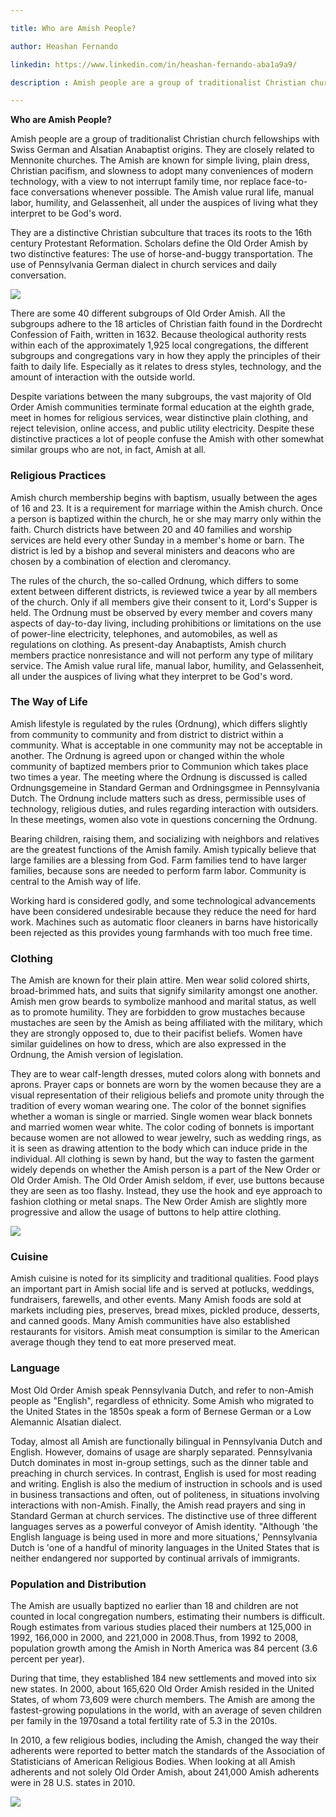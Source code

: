 ```yaml
---

title: Who are Amish People? 

author: Heashan Fernando

linkedin: https://www.linkedin.com/in/heashan-fernando-aba1a9a9/

description : Amish people are a group of traditionalist Christian church fellowships with Swiss German and Alsatian Anabaptist origins. They are closely related to Mennonite churches. The Amish are known for simple living, plain dress, Christian pacifism, and slowness to adopt many conveniences of modern technology, with a view to not interrupt family time, nor replace face-to-face conversations whenever possible. The Amish value rural life, manual labor, humility, and Gelassenheit, all under the auspices of living what they interpret to be God's word.

---
```


**Who are Amish People?**

Amish people are a group of traditionalist Christian church fellowships with Swiss German and Alsatian Anabaptist origins. They are closely related to Mennonite churches. The Amish are known for simple living, plain dress, Christian pacifism, and slowness to adopt many conveniences of modern technology, with a view to not interrupt family time, nor replace face-to-face conversations whenever possible. The Amish value rural life, manual labor, humility, and Gelassenheit, all under the auspices of living what they interpret to be God's word.

They are a distinctive Christian subculture that traces its roots to the 16th century Protestant Reformation. Scholars define the Old Order Amish by two distinctive features: The use of horse-and-buggy transportation. The use of Pennsylvania German dialect in church services and daily conversation.

<img src="/img/hf_1_2021_06_16.jpg"/>

There are some 40 different subgroups of Old Order Amish. All the subgroups adhere to the 18 articles of Christian faith found in the Dordrecht Confession of Faith, written in 1632. Because theological authority rests within each of the approximately 1,925 local congregations, the different subgroups and congregations vary in how they apply the principles of their faith to daily life. Especially as it relates to dress styles, technology, and the amount of interaction with the outside world.

Despite variations between the many subgroups, the vast majority of Old Order Amish communities terminate formal education at the eighth grade, meet in homes for religious services, wear distinctive plain clothing, and reject television, online access, and public utility electricity. Despite these distinctive practices a lot of people confuse the Amish with other somewhat similar groups who are not, in fact, Amish at all.

### **Religious Practices**

Amish church membership begins with baptism, usually between the ages of 16 and 23. It is a requirement for marriage within the Amish church. Once a person is baptized within the church, he or she may marry only within the faith. Church districts have between 20 and 40 families and worship services are held every other Sunday in a member's home or barn. The district is led by a bishop and several ministers and deacons who are chosen by a combination of election and cleromancy. 

The rules of the church, the so-called Ordnung, which differs to some extent between different districts, is reviewed twice a year by all members of the church. Only if all members give their consent to it, Lord's Supper is held. The Ordnung must be observed by every member and covers many aspects of day-to-day living, including prohibitions or limitations on the use of power-line electricity, telephones, and automobiles, as well as regulations on clothing. As present-day Anabaptists, Amish church members practice nonresistance and will not perform any type of military service. The Amish value rural life, manual labor, humility, and Gelassenheit, all under the auspices of living what they interpret to be God's word.

### **The Way of Life**

Amish lifestyle is regulated by the rules (Ordnung), which differs slightly from community to community and from district to district within a community. What is acceptable in one community may not be acceptable in another. The Ordnung is agreed upon or changed within the whole community of baptized members prior to Communion which takes place two times a year. The meeting where the Ordnung is discussed is called Ordnungsgemeine in Standard German and Ordningsgmee in Pennsylvania Dutch. The Ordnung include matters such as dress, permissible uses of technology, religious duties, and rules regarding interaction with outsiders. In these meetings, women also vote in questions concerning the Ordnung.

Bearing children, raising them, and socializing with neighbors and relatives are the greatest functions of the Amish family. Amish typically believe that large families are a blessing from God. Farm families tend to have larger families, because sons are needed to perform farm labor. Community is central to the Amish way of life.

Working hard is considered godly, and some technological advancements have been considered undesirable because they reduce the need for hard work. Machines such as automatic floor cleaners in barns have historically been rejected as this provides young farmhands with too much free time.

### **Clothing**

The Amish are known for their plain attire. Men wear solid colored shirts, broad-brimmed hats, and suits that signify similarity amongst one another. Amish men grow beards to symbolize manhood and marital status, as well as to promote humility. They are forbidden to grow mustaches because mustaches are seen by the Amish as being affiliated with the military, which they are strongly opposed to, due to their pacifist beliefs. Women have similar guidelines on how to dress, which are also expressed in the Ordnung, the Amish version of legislation. 

They are to wear calf-length dresses, muted colors along with bonnets and aprons. Prayer caps or bonnets are worn by the women because they are a visual representation of their religious beliefs and promote unity through the tradition of every woman wearing one. The color of the bonnet signifies whether a woman is single or married. Single women wear black bonnets and married women wear white. The color coding of bonnets is important because women are not allowed to wear jewelry, such as wedding rings, as it is seen as drawing attention to the body which can induce pride in the individual. All clothing is sewn by hand, but the way to fasten the garment widely depends on whether the Amish person is a part of the New Order or Old Order Amish. The Old Order Amish seldom, if ever, use buttons because they are seen as too flashy. Instead, they use the hook and eye approach to fashion clothing or metal snaps. The New Order Amish are slightly more progressive and allow the usage of buttons to help attire clothing.

<img src="/img/hf_2_2021_06_16.jpg"/>

### **Cuisine**

Amish cuisine is noted for its simplicity and traditional qualities. Food plays an important part in Amish social life and is served at potlucks, weddings, fundraisers, farewells, and other events. Many Amish foods are sold at markets including pies, preserves, bread mixes, pickled produce, desserts, and canned goods. Many Amish communities have also established restaurants for visitors. Amish meat consumption is similar to the American average though they tend to eat more preserved meat.

### **Language**

Most Old Order Amish speak Pennsylvania Dutch, and refer to non-Amish people as "English", regardless of ethnicity. Some Amish who migrated to the United States in the 1850s speak a form of Bernese German or a Low Alemannic Alsatian dialect.

Today, almost all Amish are functionally bilingual in Pennsylvania Dutch and English. However, domains of usage are sharply separated. Pennsylvania Dutch dominates in most in-group settings, such as the dinner table and preaching in church services. In contrast, English is used for most reading and writing. English is also the medium of instruction in schools and is used in business transactions and often, out of politeness, in situations involving interactions with non-Amish. Finally, the Amish read prayers and sing in Standard German at church services. The distinctive use of three different languages serves as a powerful conveyor of Amish identity. "Although 'the English language is being used in more and more situations,' Pennsylvania Dutch is 'one of a handful of minority languages in the United States that is neither endangered nor supported by continual arrivals of immigrants.

### **Population and Distribution**

The Amish are usually baptized no earlier than 18 and children are not counted in local congregation numbers, estimating their numbers is difficult. Rough estimates from various studies placed their numbers at 125,000 in 1992, 166,000 in 2000, and 221,000 in 2008.Thus, from 1992 to 2008, population growth among the Amish in North America was 84 percent (3.6 percent per year). 

During that time, they established 184 new settlements and moved into six new states. In 2000, about 165,620 Old Order Amish resided in the United States, of whom 73,609 were church members. The Amish are among the fastest-growing populations in the world, with an average of seven children per family in the 1970sand a total fertility rate of 5.3 in the 2010s.

In 2010, a few religious bodies, including the Amish, changed the way their adherents were reported to better match the standards of the Association of Statisticians of American Religious Bodies. When looking at all Amish adherents and not solely Old Order Amish, about 241,000 Amish adherents were in 28 U.S. states in 2010.

<img src="/img/hf_3_2021_06_16.jpg"/>





